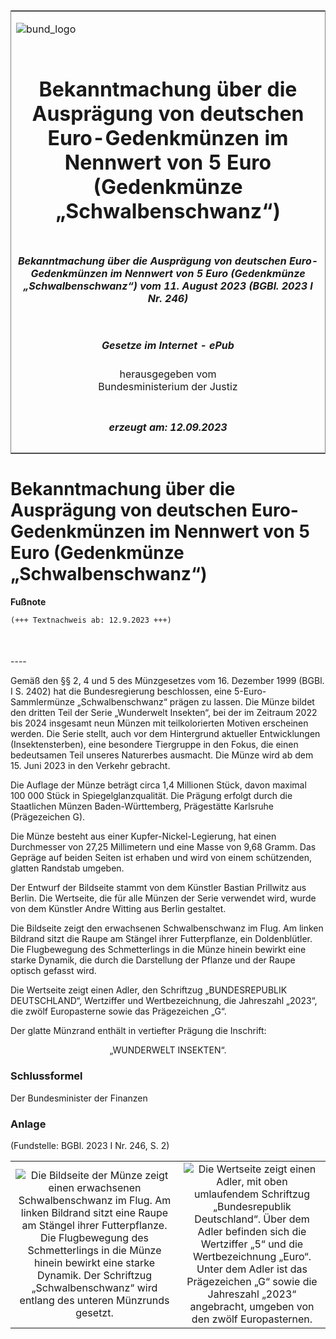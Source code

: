 <span id="DECKBLATT.html"></span>

<table border="0" frame="border" width="100%">

<tr valign="top">

<td align="left">

![bund\_logo](BfJ_2021_Web_de_de.gif)

</td>

<td align="right">

 

</td>

</tr>

<tr align="center" valign="middle">

<td colspan="2">

# Bekanntmachung über die Ausprägung von deutschen Euro-Gedenkmünzen im Nennwert von 5 Euro (Gedenkmünze „Schwalbenschwanz“)

</td>

</tr>

<tr align="center" valign="middle">

<td colspan="2">

##### Bekanntmachung über die Ausprägung von deutschen Euro-Gedenkmünzen im Nennwert von 5 Euro (Gedenkmünze „Schwalbenschwanz“) vom 11. August 2023 (BGBl. 2023 I Nr. 246)

</td>

</tr>

<tr align="center" valign="middle">

<td colspan="2">

  
  

##### Gesetze im Internet - ePub  
  
herausgegeben vom  
Bundesministerium der Justiz

</td>

</tr>

<tr align="center" valign="bottom">

<td colspan="2">

  
  

##### erzeugt am: 12.09.2023

</td>

</tr>

</table>

<span id="BJNR0F60A0023.html"></span>

# Bekanntmachung über die Ausprägung von deutschen Euro-Gedenkmünzen im Nennwert von 5 Euro (Gedenkmünze „Schwalbenschwanz“)

<div>

  
**Fußnote**

<div class="jnhtml">

<div>

<div class="jurAbsatz">

  

``` 
(+++ Textnachweis ab: 12.9.2023 +++)

 
```

</div>

</div>

</div>

</div>

<span id="BJNR0F60A0023BJNE000100000.html"></span>

###   
\----

<div>

<div class="jnhtml">

<div>

<div class="jurAbsatz">

Gemäß den §§ 2, 4 und 5 des Münzgesetzes vom 16. Dezember 1999 (BGBl. I
S. 2402) hat die Bundesregierung beschlossen, eine 5-Euro-Sammlermünze
„Schwalbenschwanz“ prägen zu lassen. Die Münze bildet den dritten Teil
der Serie „Wunderwelt Insekten“, bei der im Zeitraum 2022 bis 2024
insgesamt neun Münzen mit teilkolorierten Motiven erscheinen werden. Die
Serie stellt, auch vor dem Hintergrund aktueller Entwicklungen
(Insektensterben), eine besondere Tiergruppe in den Fokus, die einen
bedeutsamen Teil unseres Naturerbes ausmacht. Die Münze wird ab dem 15.
Juni 2023 in den Verkehr gebracht.

</div>

<div class="jurAbsatz">

Die Auflage der Münze beträgt circa 1,4 Millionen Stück, davon maximal
100 000 Stück in Spiegelglanzqualität. Die Prägung erfolgt durch die
Staatlichen Münzen Baden-Württemberg, Prägestätte Karlsruhe
(Prägezeichen G).

</div>

<div class="jurAbsatz">

Die Münze besteht aus einer Kupfer-Nickel-Legierung, hat einen
Durchmesser von 27,25 Millimetern und eine Masse von 9,68 Gramm. Das
Gepräge auf beiden Seiten ist erhaben und wird von einem schützenden,
glatten Randstab umgeben.

</div>

<div class="jurAbsatz">

Der Entwurf der Bildseite stammt von dem Künstler Bastian Prillwitz aus
Berlin. Die Wertseite, die für alle Münzen der Serie verwendet wird,
wurde von dem Künstler Andre Witting aus Berlin gestaltet.

</div>

<div class="jurAbsatz">

Die Bildseite zeigt den erwachsenen Schwalbenschwanz im Flug. Am linken
Bildrand sitzt die Raupe am Stängel ihrer Futterpflanze, ein
Doldenblütler. Die Flugbewegung des Schmetterlings in die Münze hinein
bewirkt eine starke Dynamik, die durch die Darstellung der Pflanze und
der Raupe optisch gefasst wird.

</div>

<div class="jurAbsatz">

Die Wertseite zeigt einen Adler, den Schriftzug „BUNDESREPUBLIK
DEUTSCHLAND“, Wertziffer und Wertbezeichnung, die Jahreszahl „2023“, die
zwölf Europasterne sowie das Prägezeichen „G“.

</div>

<div class="jurAbsatz">

Der glatte Münzrand enthält in vertiefter Prägung die Inschrift:

</div>

<div class="jurAbsatz" style="text-align:center;">

„WUNDERWELT INSEKTEN“.

</div>

</div>

</div>

</div>

<span id="BJNR0F60A0023BJNE000200000.html"></span>

### Schlussformel  

<div>

<div class="jnhtml">

<div>

<div class="jurAbsatz">

<span class="SP">Der Bundesminister der Finanzen</span>

</div>

</div>

</div>

</div>

<span id="BJNR0F60A0023BJNE000300000.html"></span>

### Anlage  

<div>

<div class="jnhtml">

<div>

<div class="jurAbsatz">

<div class="kommentar_Fundstelle">

(Fundstelle: BGBl. 2023 I Nr. 246, S. 2)

</div>

</div>

|                                                                                                                                                                                                                                                                                                                                                  |                                                                                                                                                                                                                                                                                                                                      |
| :----------------------------------------------------------------------------------------------------------------------------------------------------------------------------------------------------------------------------------------------------------------------------------------------------------------------------------------------: | :----------------------------------------------------------------------------------------------------------------------------------------------------------------------------------------------------------------------------------------------------------------------------------------------------------------------------------: |
| ![Die Bildseite der Münze zeigt einen erwachsenen Schwalbenschwanz im Flug. Am linken Bildrand sitzt eine Raupe am Stängel ihrer Futterpflanze. Die Flugbewegung des Schmetterlings in die Münze hinein bewirkt eine starke Dynamik. Der Schriftzug „Schwalbenschwanz“ wird entlang des unteren Münzrunds gesetzt.](bgbl1_2023_j02460_0010.jpeg) | ![Die Wertseite zeigt einen Adler, mit oben umlaufendem Schriftzug „Bundesrepublik Deutschland“. Über dem Adler befinden sich die Wertziffer „5“ und die Wertbezeichnung „Euro“. Unter dem Adler ist das Prägezeichen „G“ sowie die Jahreszahl „2023“ angebracht, umgeben von den zwölf Europasternen.](bgbl1_2023_j02460_0020.jpeg) |

</div>

</div>

</div>
